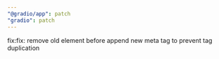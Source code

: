 ```yaml
---
"@gradio/app": patch
"gradio": patch
---
```


fix:fix: remove old element before append new meta tag to prevent tag duplication
